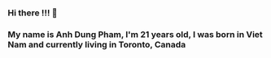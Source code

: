 ### Hi there !!! 👋 
### My name is Anh Dung Pham, I'm 21 years old, I was born in Viet Nam and currently living in Toronto, Canada

<!--
**phamanhdung1813/phamanhdung1813** is a ✨ _special_ ✨ repository because its `README.md` (this file) appears on your GitHub profile.

### Connect with me:

[<img align="left" alt="codeSTACKr.com" width="22px" src="https://upload.wikimedia.org/wikipedia/commons/thumb/c/c4/Globe_icon.svg/1024px-Globe_icon.svg.png" />][website]
[<img align="left" alt="codeSTACKr | LinkedIn" width="22px" src="https://cdn.jsdelivr.net/npm/simple-icons@v3/icons/linkedin.svg" />][linkedin]


[website]: https://google.com
[linkedin]: https://www.linkedin.com/in/anh-dung-pham-38830b1a6/
